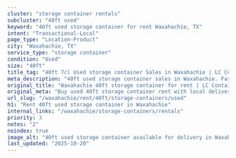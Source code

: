 ```yaml
---
cluster: "storage container rentals"
subcluster: "40ft used"
keyword: "40ft used storage container for rent Waxahachie, TX"
intent: "Transactional-Local"
page_type: "Location-Product"
city: "Waxahachie, TX"
service_type: "storage container"
condition: "Used"
size: "40ft"
title_tag: "40ft 7cl Used storage container Sales in Waxahachie | LC Container"
meta_description: "40ft used storage container sales in Waxahachie. Fast delivery, competitive pricing. Serving storage containers area. Quote ID: 1FZ. Call (214) 524-4168 for your free quote today."
original_title: "Waxahachie 40ft storage container for rent | LC Container"
original_meta: "Buy used 40ft storage container rent with local delivery in Waxahachie, TX. LC Container — local Since 2003. Request a fast quote today."
url_slug: "/waxahachie/rent/40ft/storage-containers/used"
h1: "Rent 40ft used storage container in Waxahachie"
internal_links: "/waxahachie/storage-containers/rentals"
priority: 3
notes: "2"
noindex: true
image_alt: "40ft used storage container available for delivery in Waxahachie"
last_updated: "2025-10-20"
---
```


<!-- TODO: Add unique city/inventory copy, images, and internal links here. -->
